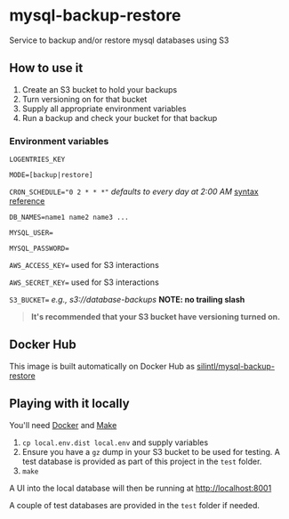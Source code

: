 # mysql-backup-restore
Service to backup and/or restore mysql databases using S3

## How to use it
1. Create an S3 bucket to hold your backups
2. Turn versioning on for that bucket
3. Supply all appropriate environment variables
4. Run a backup and check your bucket for that backup

### Environment variables
`LOGENTRIES_KEY`

`MODE=[backup|restore]`

`CRON_SCHEDULE="0 2 * * *"` _defaults to every day at 2:00 AM_ [syntax reference](https://en.wikipedia.org/wiki/Cron)

`DB_NAMES=name1 name2 name3 ...`

`MYSQL_USER=`

`MYSQL_PASSWORD=`

`AWS_ACCESS_KEY=` used for S3 interactions

`AWS_SECRET_KEY=` used for S3 interactions

`S3_BUCKET=` _e.g., s3://database-backups_ **NOTE: no trailing slash**

>**It's recommended that your S3 bucket have versioning turned on.**

## Docker Hub
This image is built automatically on Docker Hub as [silintl/mysql-backup-restore](https://hub.docker.com/r/silintl/mysql-backup-restore/)

## Playing with it locally
You'll need [Docker](https://www.docker.com/get-docker) and [Make](https://www.gnu.org/software/make/)

1. `cp local.env.dist local.env` and supply variables
2. Ensure you have a `gz` dump in your S3 bucket to be used for testing.  A test database is provided as part of this project in the `test` folder.
2. `make`

A UI into the local database will then be running at [http://localhost:8001](http://localhost:8001)
 
A couple of test databases are provided in the `test` folder if needed.
